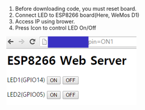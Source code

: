 1. Before downloading code, you must reset board.
2. Connect LED to ESP8266 board(Here, WeMos D1)
3. Access IP using brower.
4. Press Icon to control LED On/Off

![Web Access Result](./GPIO_Control_using_Web.png)


